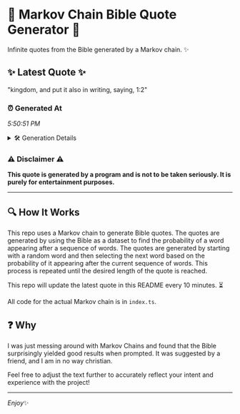 # 📖 Markov Chain Bible Quote Generator 📖

Infinite quotes from the Bible generated by a Markov chain. ✨

## ✨ Latest Quote ✨
"kingdom, and put it also in writing, saying, 1:2"

### ⏰ Generated At
*5:50:51 PM*

<details>
    <summary>🛠️ Generation Details</summary>
    <p>
        <strong>🌱 Seed:</strong> kingdom,<br>
        <strong>🔄 Iterations:</strong> 8<br>
        <strong>📜 Context History:</strong><br>[ kingdom, ]: and<br>[ kingdom,, and ]: put<br>[ kingdom,, and, put ]: it<br>[ kingdom,, and, put, it ]: also<br>[ kingdom,, and, put, it, also ]: in<br>[ kingdom,, and, put, it, also, in ]: writing,<br>[ and, put, it, also, in, writing, ]: saying,<br>[ put, it, also, in, writing,, saying, ]: 1:2<br>
    </p>
</details>

### ⚠️ Disclaimer ⚠️
**This quote is generated by a program and is not to be taken seriously. It is purely for entertainment purposes.**

---

## 🔍 How It Works

This repo uses a Markov chain to generate Bible quotes. The quotes are generated by using the Bible as a dataset to find the probability of a word appearing after a sequence of words. The quotes are generated by starting with a random word and then selecting the next word based on the probability of it appearing after the current sequence of words. This process is repeated until the desired length of the quote is reached.

This repo will update the latest quote in this README every 10 minutes. ⏳

All code for the actual Markov chain is in `index.ts`.

## ❓ Why

I was just messing around with Markov Chains and found that the Bible surprisingly yielded good results when prompted. 
It was suggested by a friend, and I am in no way christian.

Feel free to adjust the text further to accurately reflect your intent and experience with the project!

---

*Enjoy*✨
